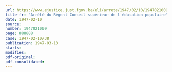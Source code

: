 ```yaml
---
url: https://www.ejustice.just.fgov.be/eli/arrete/1947/02/10/1947021009/justel
title-fr: "Arrêté du Régent Conseil supérieur de l'éducation populaire"
date: 1947-02-10
source:
number: 1947021009
page: 888888
case: 1947-02-10/38
publication: 1947-03-13
starts:
modifies:
pdf-original:
pdf-consolidated:
---
```


